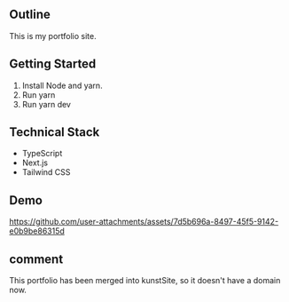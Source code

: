 ##  Outline
This is my portfolio site.

## Getting Started

1. Install Node and yarn.
2. Run yarn
3. Run yarn dev

## Technical Stack

- TypeScript
- Next.js
- Tailwind CSS

## Demo

https://github.com/user-attachments/assets/7d5b696a-8497-45f5-9142-e0b9be86315d

## comment
This portfolio has been merged into kunstSite, so it doesn't have a domain now.

